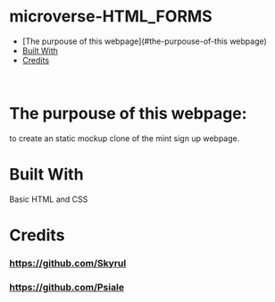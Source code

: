 # microverse-HTML_FORMS

* [The purpouse of this webpage](#the-purpouse-of-this webpage)
* [Built With](#built-with)
* [Credits](#contact)
<br>

# The purpouse of this webpage:
to create an static mockup clone of the mint sign up webpage. 
<br>

# Built With
Basic HTML and CSS



# Credits
### https://github.com/Skyrul
### https://github.com/Psiale
